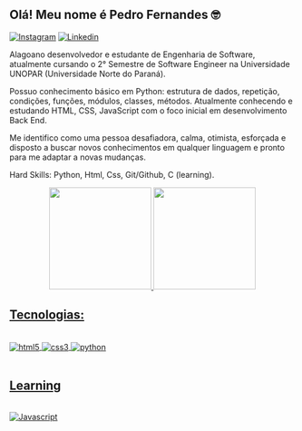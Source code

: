 ## Olá! Meu nome é Pedro Fernandes 🤓

[![Instagram](	https://img.shields.io/badge/Instagram-E4405F?style=for-the-badge&logo=instagram&logoColor=white)](https://www.instagram.com/pedro.codez/)
[![Linkedin](	https://img.shields.io/badge/LinkedIn-0077B5?style=for-the-badge&logo=linkedin&logoColor=white)](https://www.linkedin.com/in/pedro-fernandess/)

Alagoano desenvolvedor e estudante de Engenharia de Software, atualmente cursando o 2° Semestre de Software Engineer na Universidade UNOPAR (Universidade Norte do Paraná). 

Possuo conhecimento básico em Python: estrutura de dados, repetição, condições, funções, módulos, classes, métodos. Atualmente conhecendo e estudando HTML, CSS, JavaScript com o foco inicial em desenvolvimento Back End.

Me identifico como uma pessoa desafiadora, calma, otimista, esforçada e disposto a buscar novos conhecimentos em qualquer linguagem e pronto para me adaptar a novas mudanças.

Hard Skills: Python, Html, Css, Git/Github, C (learning).

<div align="center">
  <a href="https://beacons.ai/pedrocodez">
  <img height="180em" src="https://github-readme-stats.vercel.app/api?username=pedrofernandesz&show_icons=true&theme=dark&include_all_commits=true&count_private=true"/>
  <img height="180em" src="https://github-readme-stats.vercel.app/api/top-langs/?username=pedrofernandesz&layout=compact&langs_count=7&theme=dark"/>
</div>

## Tecnologias:

<div style="display: inline_block"><br/>

<img align="center" alt="html5" src="https://img.shields.io/badge/HTML5-E34F26?style=for-the-badge&logo=html5&logoColor=white"/>
<img align="center" alt="css3" src="https://img.shields.io/badge/CSS-239120?&style=for-the-badge&logo=css3&logoColor=white"/>
<img align="center" alt="python" src="https://img.shields.io/badge/Python-3776AB?style=for-the-badge&logo=python&logoColor=white"/>

</div>

<br/>

## Learning

<div style="display: inline_block"><br/>

<img align="center" alt="Javascript" src="https://img.shields.io/badge/JavaScript-F7DF1E?style=for-the-badge&logo=javascript&logoColor=black"/>

</div>
